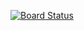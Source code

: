 [![Board Status](https://dev.azure.com/mishurahman/ad893fcb-84d8-4245-a1c3-80343f60db12/ae40afb2-88c3-4eca-a1ca-1efb6f5743de/_apis/work/boardbadge/5c3f2a82-2e55-417f-836c-8fa6f636df67)](https://dev.azure.com/mishurahman/ad893fcb-84d8-4245-a1c3-80343f60db12/_boards/board/t/ae40afb2-88c3-4eca-a1ca-1efb6f5743de/Microsoft.RequirementCategory)